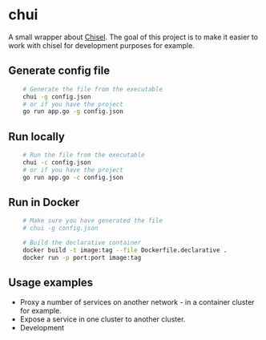 # chui
A small wrapper about <a href="https://github.com/jpillora/chisel">Chisel</a>. The goal of this project is to make it easier to work with chisel for development purposes for example.

## Generate config file
```bash
    # Generate the file from the executable
    chui -g config.json
    # or if you have the project
    go run app.go -g config.json
```

## Run locally
```bash
    # Run the file from the executable
    chui -c config.json
    # or if you have the project
    go run app.go -c config.json
```

## Run in Docker
```bash
    # Make sure you have generated the file
    # chui -g config.json

    # Build the declarative container
    docker build -t image:tag --file Dockerfile.declarative .
    docker run -p port:port image:tag
```

## Usage examples
- Proxy a number of services on another network - in a container cluster for example.
- Expose a service in one cluster to another cluster.
- Development

